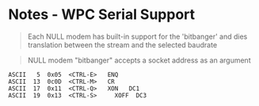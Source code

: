 Notes - WPC Serial Support
==========================

> Each NULL modem has built-in support for the 'bitbanger' and dies translation between the stream and the selected baudrate

> NULL modem "bitbanger" accepts a socket address as an argument


```
ASCII   5  0x05  <CTRL-E>   ENQ  
ASCII  13  0c0D  <CTRL-M>   CR
ASCII  17  0x11  <CTRL-Q> 	XON   DC1  
ASCII  19  0x13  <CTRL-S>	  XOFF  DC3  
```
